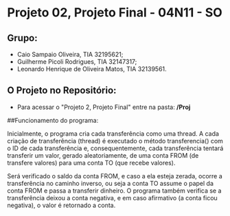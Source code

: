 # Projeto 02, Projeto Final - 04N11 - SO

## Grupo:
* Caio Sampaio Oliveira, TIA 32195621;
* Guilherme Picoli Rodrigues, TIA 32147317;
* Leonardo Henrique de Oliveira Matos, TIA 32139561.

## O Projeto no Repositório:

* Para acessar o "Projeto 2, Projeto Final" entre na pasta: **/Proj**

##Funcionamento do programa:

Inicialmente, o programa cria cada transferência como uma thread. A cada criação de transferência (thread) é executado o método transferencia() com o ID de cada transferência e, consequentemente, cada transferência tentará transferir um valor, gerado aleatoriamente, de uma conta FROM (de transfere valores) para uma conta TO (que recebe valores).

Será verificado o saldo da conta FROM, e caso a ela esteja zerada, ocorre a transferência no caminho inverso, ou seja a conta TO assume o papel da conta FROM e passa a transferir dinheiro. O programa também verifica se a transferência deixou a conta negativa, e em caso afirmativo (a conta ficou negativa), o valor é retornado a conta.
